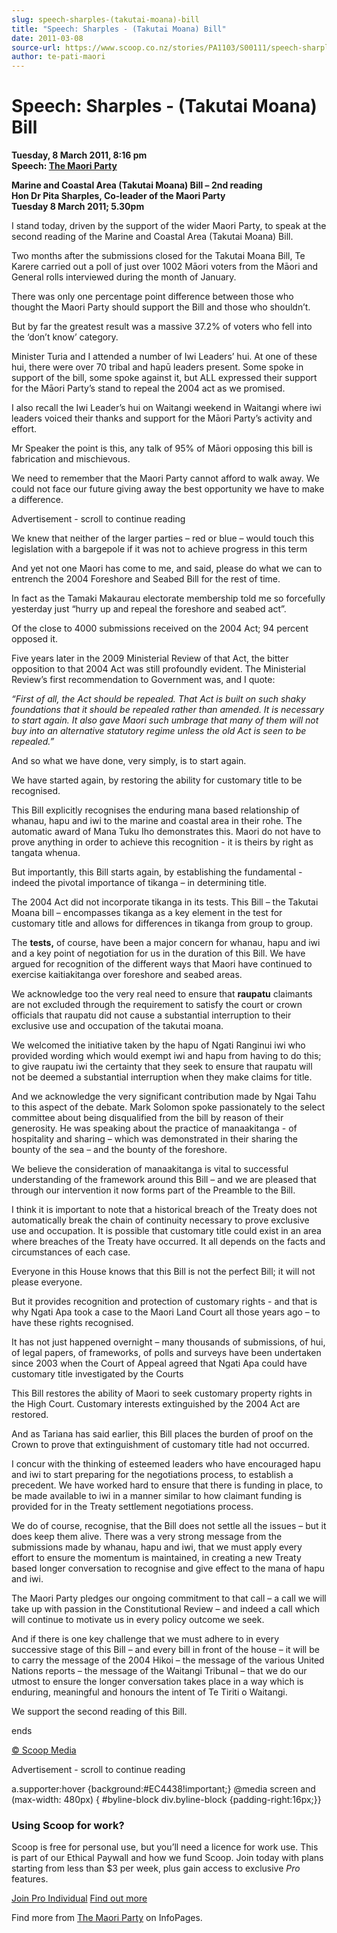 ```yaml
---
slug: speech-sharples-(takutai-moana)-bill
title: "Speech: Sharples - (Takutai Moana) Bill"
date: 2011-03-08
source-url: https://www.scoop.co.nz/stories/PA1103/S00111/speech-sharples-takutai-moana-bill.htm
author: te-pati-maori
---
```

Speech: Sharples - (Takutai Moana) Bill
=======================================

**Tuesday, 8 March 2011, 8:16 pm**  
**Speech: [The Maori Party](https://info.scoop.co.nz/The_Maori_Party)**

  
  

  
  
  
**Marine and Coastal Area (Takutai Moana) Bill – 2nd reading**  
**Hon Dr Pita Sharples, Co-leader of the Maori Party**  
**Tuesday 8 March 2011; 5.30pm**  
  
I stand today, driven by the support of the wider Maori Party, to speak at the second reading of the Marine and Coastal Area (Takutai Moana) Bill.

Two months after the submissions closed for the Takutai Moana Bill, Te Karere carried out a poll of just over 1002 Māori voters from the Māori and General rolls interviewed during the month of January.

There was only one percentage point difference between those who thought the Maori Party should support the Bill and those who shouldn’t.

But by far the greatest result was a massive 37.2% of voters who fell into the ‘don’t know’ category.

Minister Turia and I attended a number of Iwi Leaders’ hui. At one of these hui, there were over 70 tribal and hapū leaders present. Some spoke in support of the bill, some spoke against it, but ALL expressed their support for the Māori Party’s stand to repeal the 2004 act as we promised.

I also recall the Iwi Leader’s hui on Waitangi weekend in Waitangi where iwi leaders voiced their thanks and support for the Māori Party’s activity and effort.

Mr Speaker the point is this, any talk of 95% of Māori opposing this bill is fabrication and mischievous.

We need to remember that the Maori Party cannot afford to walk away. We could not face our future giving away the best opportunity we have to make a difference.

Advertisement - scroll to continue reading





We knew that neither of the larger parties – red or blue – would touch this legislation with a bargepole if it was not to achieve progress in this term

And yet not one Maori has come to me, and said, please do what we can to entrench the 2004 Foreshore and Seabed Bill for the rest of time.

In fact as the Tamaki Makaurau electorate membership told me so forcefully yesterday just “hurry up and repeal the foreshore and seabed act”.

Of the close to 4000 submissions received on the 2004 Act; 94 percent opposed it.

Five years later in the 2009 Ministerial Review of that Act, the bitter opposition to that 2004 Act was still profoundly evident. The Ministerial Review’s first recommendation to Government was, and I quote:

_“First of all, the Act should be repealed. That Act is built on such shaky foundations that it should be repealed rather than amended. It is necessary to start again. It also gave Maori such umbrage that many of them will not buy into an alternative statutory regime unless the old Act is seen to be repealed.”_

And so what we have done, very simply, is to start again.

We have started again, by restoring the ability for customary title to be recognised.

This Bill explicitly recognises the enduring mana based relationship of whanau, hapu and iwi to the marine and coastal area in their rohe. The automatic award of Mana Tuku Iho demonstrates this. Maori do not have to prove anything in order to achieve this recognition - it is theirs by right as tangata whenua.

But importantly, this Bill starts again, by establishing the fundamental - indeed the pivotal importance of tikanga – in determining title.

The 2004 Act did not incorporate tikanga in its tests. This Bill – the Takutai Moana bill – encompasses tikanga as a key element in the test for customary title and allows for differences in tikanga from group to group.

The **tests,** of course, have been a major concern for whanau, hapu and iwi and a key point of negotiation for us in the duration of this Bill. We have argued for recognition of the different ways that Maori have continued to exercise kaitiakitanga over foreshore and seabed areas.

We acknowledge too the very real need to ensure that **raupatu** claimants are not excluded through the requirement to satisfy the court or crown officials that raupatu did not cause a substantial interruption to their exclusive use and occupation of the takutai moana.

We welcomed the initiative taken by the hapu of Ngati Ranginui iwi who provided wording which would exempt iwi and hapu from having to do this; to give raupatu iwi the certainty that they seek to ensure that raupatu will not be deemed a substantial interruption when they make claims for title.

And we acknowledge the very significant contribution made by Ngai Tahu to this aspect of the debate. Mark Solomon spoke passionately to the select committee about being disqualified from the bill by reason of their generosity. He was speaking about the practice of manaakitanga - of hospitality and sharing – which was demonstrated in their sharing the bounty of the sea – and the bounty of the foreshore.

We believe the consideration of manaakitanga is vital to successful understanding of the framework around this Bill – and we are pleased that through our intervention it now forms part of the Preamble to the Bill.

I think it is important to note that a historical breach of the Treaty does not automatically break the chain of continuity necessary to prove exclusive use and occupation. It is possible that customary title could exist in an area where breaches of the Treaty have occurred. It all depends on the facts and circumstances of each case.

Everyone in this House knows that this Bill is not the perfect Bill; it will not please everyone.

But it provides recognition and protection of customary rights - and that is why Ngati Apa took a case to the Maori Land Court all those years ago – to have these rights recognised.

It has not just happened overnight – many thousands of submissions, of hui, of legal papers, of frameworks, of polls and surveys have been undertaken since 2003 when the Court of Appeal agreed that Ngati Apa could have customary title investigated by the Courts

This Bill restores the ability of Maori to seek customary property rights in the High Court. Customary interests extinguished by the 2004 Act are restored.

And as Tariana has said earlier, this Bill places the burden of proof on the Crown to prove that extinguishment of customary title had not occurred.

I concur with the thinking of esteemed leaders who have encouraged hapu and iwi to start preparing for the negotiations process, to establish a precedent. We have worked hard to ensure that there is funding in place, to be made available to iwi in a manner similar to how claimant funding is provided for in the Treaty settlement negotiations process.

We do of course, recognise, that the Bill does not settle all the issues – but it does keep them alive. There was a very strong message from the submissions made by whanau, hapu and iwi, that we must apply every effort to ensure the momentum is maintained, in creating a new Treaty based longer conversation to recognise and give effect to the mana of hapu and iwi.

The Maori Party pledges our ongoing commitment to that call – a call we will take up with passion in the Constitutional Review – and indeed a call which will continue to motivate us in every policy outcome we seek.

And if there is one key challenge that we must adhere to in every successive stage of this Bill – and every bill in front of the house – it will be to carry the message of the 2004 Hikoi – the message of the various United Nations reports – the message of the Waitangi Tribunal – that we do our utmost to ensure the longer conversation takes place in a way which is enduring, meaningful and honours the intent of Te Tiriti o Waitangi.

We support the second reading of this Bill.

ends  

[© Scoop Media](http://www.scoop.co.nz/about/terms.html)  

Advertisement - scroll to continue reading



a.supporter:hover {background:#EC4438!important;} @media screen and (max-width: 480px) { #byline-block div.byline-block {padding-right:16px;}}

### Using Scoop for work?

Scoop is free for personal use, but you’ll need a licence for work use. This is part of our Ethical Paywall and how we fund Scoop. Join today with plans starting from less than $3 per week, plus gain access to exclusive _Pro_ features.  
  
[Join Pro Individual](https://pro.scoop.co.nz/Individual/?from=ProIn24) [Find out more](https://pro.scoop.co.nz/using-scoop-for-work/?from=ProIn24)

Find more from [The Maori Party](https://info.scoop.co.nz/The_Maori_Party) on InfoPages.